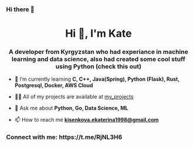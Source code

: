 ### Hi there 👋
<h1 align="center">Hi 👋, I'm Kate</h1>
<h3 align="center">A developer from Kyrgyzstan who had experiance in machine learning and data science, also had created some cool stuff using Python (check this out)</h3>

- 🌱 I’m currently learning **C, C++, Java(Spring), Python (Flask), Rust, Postgresql, Docker, AWS Cloud**

- 👨‍💻 All of my projects are available at [my_projects](https://github.com/kate-h36)

- 💬 Ask me about **Python, Go, Data Science, ML**

- 📫 How to reach me **kisenkova.ekaterina1998@gmail.com**

<h3 align="left">Connect with me: https://t.me/RjNL3H6 </h3>
